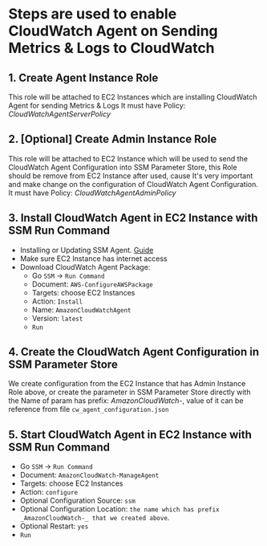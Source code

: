 # Steps are used to enable CloudWatch Agent on Sending Metrics & Logs to CloudWatch

## 1. Create Agent Instance Role

This role will be attached to EC2 Instances which are installing CloudWatch Agent for sending Metrics & Logs
It must have Policy: _CloudWatchAgentServerPolicy_

## 2. [Optional] Create Admin Instance Role

This role will be attached to EC2 Instance which will be used to send the CloudWatch Agent Configuration into SSM Parameter Store, this Role should be remove from EC2 Instance after used, cause It's very important and make change on the configuration of CloudWatch Agent Configuration.
It must have Policy: _CloudWatchAgentAdminPolicy_

## 3. Install CloudWatch Agent in EC2 Instance with SSM Run Command

- Installing or Updating SSM Agent. [Guide](https://docs.aws.amazon.com/systems-manager/latest/userguide/sysman-install-ssm-agent.html)
- Make sure EC2 Instance has internet access
- Download CloudWatch Agent Package:
  - Go `SSM` -> `Run Command`
  - Document: `AWS-ConfigureAWSPackage`
  - Targets: choose EC2 Instances
  - Action: `Install`
  - Name: `AmazonCloudWatchAgent`
  - Version: `latest`
  - `Run`

## 4. Create the CloudWatch Agent Configuration in SSM Parameter Store

We create configuration from the EC2 Instance that has Admin Instance Role above, or create the parameter in SSM Parameter Store directly with the Name of param has prefix: _AmazonCloudWatch-_, value of it can be reference from file `cw_agent_configuration.json`

## 5. Start CloudWatch Agent in EC2 Instance with SSM Run Command

- Go `SSM` -> `Run Command`
- Document: `AmazonCloudWatch-ManageAgent`
- Targets: choose EC2 Instances
- Action: `configure`
- Optional Configuration Source: `ssm`
- Optional Configuration Location: `the name which has prefix _AmazonCloudWatch-_ that we created above`.
- Optional Restart: `yes`
- `Run`
